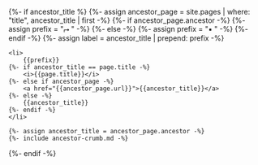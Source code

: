 {%- if ancestor_title %}
    {%- assign ancestor_page = site.pages | where: "title", ancestor_title | first -%}
    {%- if ancestor_page.ancestor -%}
        {%- assign prefix = "⮣ " -%}
    {%- else -%}
        {%- assign prefix = "▪ " -%}
    {%- endif -%}
    {%- assign label = ancestor_title | prepend: prefix -%}

    <li>
        {{prefix}}
    {%- if ancestor_title == page.title -%}
        <i>{{page.title}}</i>
    {%- else if ancestor_page -%}
        <a href="{{ancestor_page.url}}">{{ancestor_title}}</a>
    {%- else -%}
        {{ancestor_title}}
    {%- endif -%}
    </li>

    {%- assign ancestor_title = ancestor_page.ancestor -%}
    {%- include ancestor-crumb.md -%}
{%- endif -%}
